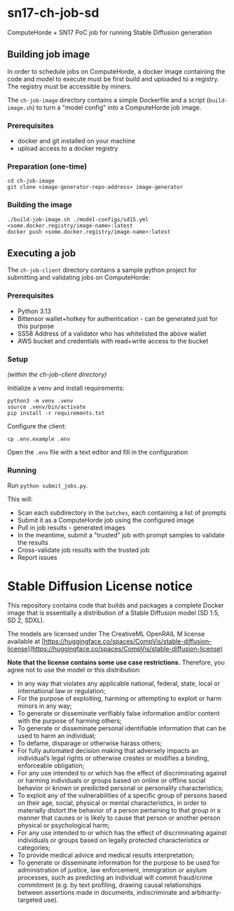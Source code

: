 # sn17-ch-job-sd

ComputeHorde + SN17 PoC job for running Stable Diffusion generation

## Building job image

In order to schedule jobs on ComputeHorde, a docker image containing the code and model to execute
must be first build and uploaded to a registry. The registry must be accessible by miners.

The `ch-job-image` directory contains a simple Dockerfile and a script (`build-image.sh`) to turn a
"model config" into a ComputeHorde job image.

### Prerequisites

- docker and git installed on your machine
- upload access to a docker registry

### Preparation (one-time)

```shell
cd ch-job-image
git clone <image-generator-repo-address> image-generator
```

### Building the image

```shell
./build-job-image.sh ./model-configs/sd15.yml <some.docker.registry/image-name>:latest
docker push <some.docker.registry/image-name>:latest
```

## Executing a job

The `ch-job-client` directory contains a sample python project for submitting and validating jobs
on ComputeHorde:

### Prerequisites

- Python 3.13
- Bittensor wallet+hotkey for authentication - can be generated just for this purpose
- SS58 Address of a validator who has whitelisted the above wallet
- AWS bucket and credentials with read+write access to the bucket

### Setup

_(within the ch-job-client directory)_

Initialize a venv and install requirements:

```shell
python3 -m venv .venv
source .venv/bin/activate
pip install -r requirements.txt
```

Configure the client:

```shell
cp .env.example .env
```

Open the `.env` file with a text editor and fill in the configuration

### Running

Run `python submit_jobs.py`.

This will:

- Scan each subdirectory in the `batches`, each containing a list of prompts
- Submit it as a ComputeHorde job using the configured image
- Pull in job results - generated images
- In the meantime, submit a "trusted" job with prompt samples to validate the results
- Cross-validate job results with the trusted job
- Report issues

# Stable Diffusion License notice

This repository contains code that builds and packages a complete Docker image that is essentially
a distribution of a Stable Diffusion model (SD 1.5, SD 2, SDXL).

The models are licensed under The CreativeML OpenRAIL M license available at
[https://huggingface.co/spaces/CompVis/stable-diffusion-license](https://huggingface.co/spaces/CompVis/stable-diffusion-license)

**Note that the license contains some use case restrictions.** Therefore, you agree not to use the
model or this distribution:

- In any way that violates any applicable national, federal, state, local
  or international law or regulation;
- For the purpose of exploiting, harming or attempting to exploit or harm
  minors in any way;
- To generate or disseminate verifiably false information and/or content
  with the purpose of harming others;
- To generate or disseminate personal identifiable information that can
  be used to harm an individual;
- To defame, disparage or otherwise harass others;
- For fully automated decision making that adversely impacts an
  individual’s legal rights or otherwise creates or modifies a binding,
  enforceable obligation;
- For any use intended to or which has the effect of discriminating
  against or harming individuals or groups based on online or offline
  social behavior or known or predicted personal or personality
  characteristics;
- To exploit any of the vulnerabilities of a specific group of persons
  based on their age, social, physical or mental characteristics, in order
  to materially distort the behavior of a person pertaining to that group
  in a manner that causes or is likely to cause that person or another
  person physical or psychological harm;
- For any use intended to or which has the effect of discriminating
  against individuals or groups based on legally protected characteristics
  or categories;
- To provide medical advice and medical results interpretation;
- To generate or disseminate information for the purpose to be used for
  administration of justice, law enforcement, immigration or asylum
  processes, such as predicting an individual will commit fraud/crime
  commitment (e.g. by text profiling, drawing causal relationships between
  assertions made in documents, indiscriminate and arbitrarily-targeted
  use).